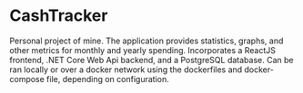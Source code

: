 # CashTracker
Personal project of mine. The application provides statistics, graphs, and other metrics for monthly and yearly spending.
Incorporates a ReactJS frontend, .NET Core Web Api backend, and a PostgreSQL database. 
Can be ran locally or over a docker network using the dockerfiles and docker-compose file, depending on configuration.
